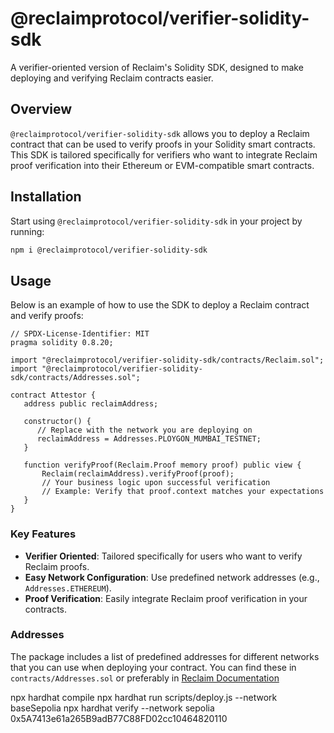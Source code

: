 # @reclaimprotocol/verifier-solidity-sdk

A verifier-oriented version of Reclaim's Solidity SDK, designed to make deploying and verifying Reclaim contracts easier.

## Overview

`@reclaimprotocol/verifier-solidity-sdk` allows you to deploy a Reclaim contract that can be used to verify proofs in your Solidity smart contracts. This SDK is tailored specifically for verifiers who want to integrate Reclaim proof verification into their Ethereum or EVM-compatible smart contracts.

## Installation

Start using `@reclaimprotocol/verifier-solidity-sdk` in your project by running:

```bash
npm i @reclaimprotocol/verifier-solidity-sdk
```

## Usage

Below is an example of how to use the SDK to deploy a Reclaim contract and verify proofs:

```
// SPDX-License-Identifier: MIT
pragma solidity 0.8.20;

import "@reclaimprotocol/verifier-solidity-sdk/contracts/Reclaim.sol";
import "@reclaimprotocol/verifier-solidity-sdk/contracts/Addresses.sol";

contract Attestor {
   address public reclaimAddress;

   constructor() {
      // Replace with the network you are deploying on
      reclaimAddress = Addresses.PLOYGON_MUMBAI_TESTNET; 
   }

   function verifyProof(Reclaim.Proof memory proof) public view {
       Reclaim(reclaimAddress).verifyProof(proof);
       // Your business logic upon successful verification
       // Example: Verify that proof.context matches your expectations
   }
}
```

### Key Features

- **Verifier Oriented**: Tailored specifically for users who want to verify Reclaim proofs.
- **Easy Network Configuration**: Use predefined network addresses (e.g., `Addresses.ETHEREUM`).
- **Proof Verification**: Easily integrate Reclaim proof verification in your contracts.

### Addresses

The package includes a list of predefined addresses for different networks that you can use when deploying your contract. You can find these in `contracts/Addresses.sol` or preferably in [Reclaim Documentation](https://docs.reclaimprotocol.org/solidity/supported-networks)




npx hardhat compile
npx hardhat run scripts/deploy.js --network baseSepolia
npx hardhat verify --network sepolia 0x5A7413e61a265B9adB77C88FD02cc10464820110